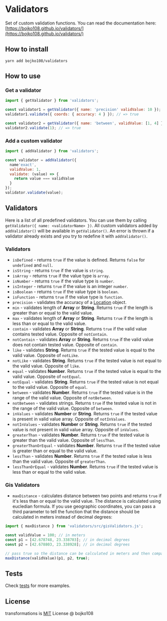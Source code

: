 # Validators

Set of custom validation functions. You can read the documentation here: [https://bojko108.github.io/validators/](https://bojko108.github.io/validators/)

## How to install

```
yarn add bojko108/validators
```

## How to use

### Get a validator

```js
import { getValidator } from 'validators';

const validator1 = getValidator({ name: 'precision' validValue: 10 });
validator1.validate({ coords: { accuracy: 4 } }); // => true

const validator2 = getValidator({ name: 'between', validValue: [1, 4] });
validator2.validate(1); // => true
```

### Add a custom validator

```js
import { addValidator } from 'validators';

const validator = addValidator({
  name'exact',
  validValue: 1,
  validate: (value) => {
    return value === validValue
  }
});
validator.validate(value);
```

## Validators

Here is a list of all predefined validators. You can use them by calling `getValidator({ name: <validatorName> })`. All custom validators added by `addValidator()` will be available in `getValidator()`. An error is thrown if a validator already exists and you try to redefine it with `addValidator()`.

### Validators

- `isDefined` - returns `true` if the value is defined. Returns `false` for `undefined` and `null`.
- `isString` - returns `true` if the value is `string`.
- `isArray` - returns `true` if the value type is `array`.
- `isNumber` - returns `true` if the value type is `number`.
- `isInteger` - returns `true` if the value is an integer `number`.
- `isBoolean` - returns `true` if the value type is `boolean`.
- `isFunction` - returns `true` if the value type is `function`.
- `precision` - validates the accuracy of a [Location](https://docs.expo.io/versions/latest/sdk/location/#type-location) object.
- `min` - validates length of **Array** or **String**. Returns `true` if the length is greater than or equal to the valid value.
- `max` - validates length of **Array** or **String**. Returns `true` if the length is less than or equal to the valid value.
- `contain` - validates **Array** or **String**. Returns `true` if the valid value contains tested value. Opposite of `notContain`.
- `notContain` - validates **Array** or **String**. Returns `true` if the valid value does not contain tested value. Opposite of `contain`.
- `like` - validates **String**. Returns `true` if the tested value is equal to the valid value. Opposite of `notLike`.
- `notLike` - validates **String**. Returns `true` if the tested value is not equal to the valid value. Opposite of `like`.
- `equal` - validates **Number**. Returns `true` if the tested value is equal to the valid value. Opposite of `notEqual`.
- `notEqual` - validates **String**. Returns `true` if the tested value is not equal to the valid value. Opposite of `equal`.
- `between` - validates **Number**. Returns `true` if the tested value is in the range of the valid value. Opposite of `notBetween`.
- `notBetween` - validates strings. Returns `true` if the tested value is not in the range of the valid value. Opposite of `between`.
- `inValues` - validates **Number** or **String**. Returns `true` if the tested value is present in valid value array. Opposite of `notInValues`.
- `notInValues` - validates **Number** or **String**. Returns `true` if the tested value is not present in valid value array. Opposite of `inValues`.
- `greaterThan` - validates **Number**. Returns `true` if the tested value is greater than the valid value. Opposite of `lessThan`.
- `greaterThanOrEqual` - validates **Number**. Returns `true` if the tested value is greater than or equal to the valid value.
- `lessThan` - validates **Number**. Returns `true` if the tested value is less than the valid value. Opposite of `greaterThan`.
- `lessThanOrEqual` - validates **Number**. Returns `true` if the tested value is less than or equal to the valid value.

### Gis Validators

- `maxDistance` - calculates distance between two points and returns `true` if it's less than or equal to the valid value. The distance is calculated using eucledian formula. If you use geographic coordinates, you can pass a third parameter to tell the function that the distance should be calculated in meters instead of decimal degrees:

```js
import { maxDistance } from 'validators/src/gisValidators.js';

const validValue = 100; // in meters
const p1 = [42.678748, 23.338703]; // in decimal degrees
const p2 = [42.678803, 23.338928]; // in decimal degrees

// pass true so the distance can be calculated in meters and then compared to the valid value
maxDistance(validValue)(p1, p2, true);
```

## Tests

Check [tests](https://github.com/bojko108/validators/tree/master/tests) for more examples.

## License

transformations is [MIT](https://github.com/bojko108/validators/tree/master/LICENSE) License @ bojko108
